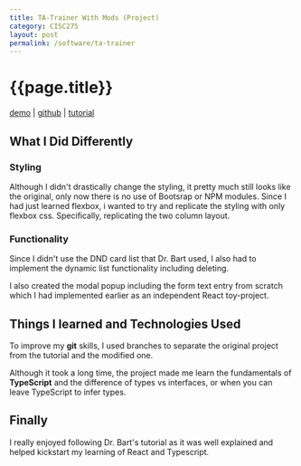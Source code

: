 ```yaml
---
title: TA-Trainer With Mods (Project)
category: CISC275
layout: post
permalink: /software/ta-trainer
---
```

# {{page.title}}
[demo](https://amanikiruga.github.io/react-sample-app/) | 
[github](https://github.com/amanikiruga/ta-trainer) | 
[tutorial](https://www.youtube.com/watch?v=q8eYF6cUi5c)

## What I Did Differently
### Styling
Although I didn't drastically change the styling, it pretty much still looks like the original, only now there is no use of Bootsrap or NPM modules. Since I had just learned flexbox, i wanted to try and replicate the styling with only flexbox css. Specifically, replicating the two column layout. 

### Functionality
Since I didn't use the DND card list that Dr. Bart used, I also had to implement the dynamic list functionality including deleting. 

I also created the modal popup including the form text entry from scratch which I had implemented earlier as an independent React toy-project. 

## Things I learned and Technologies Used
To improve my **git** skills, I used branches to separate the original project from the tutorial and the modified one. 

Although it took a long time, the project made me learn the fundamentals of **TypeScript** and the difference of types vs interfaces, or when you can leave TypeScript to infer types. 

## Finally
I really enjoyed following Dr. Bart's tutorial as it was well explained and helped kickstart my learning of React and Typescript.